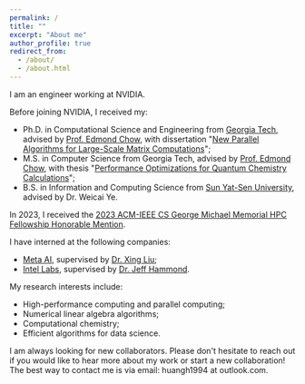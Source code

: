 ```yaml
---
permalink: /
title: ""
excerpt: "About me"
author_profile: true
redirect_from: 
  - /about/
  - /about.html
---
```


I am an engineer working at NVIDIA.

Before joining NVIDIA, I received my:

* Ph.D. in Computational Science and Engineering from [Georgia Tech](https://www.gatech.edu), advised by [Prof. Edmond Chow](https://www.cc.gatech.edu/~echow/), with dissertation "[New Parallel Algorithms for Large-Scale Matrix Computations](https://huanghua1994.github.io/files/GaTech-PhD-dissertation-2024.pdf)";
* M.S. in Computer Science from Georgia Tech, advised by [Prof. Edmond Chow](https://www.cc.gatech.edu/~echow/), with thesis "[Performance Optimizations for Quantum Chemistry Calculations](https://huanghua1994.github.io/files/GaTech-MS-thesis-2019.pdf)";
* B.S. in Information and Computing Science from [Sun Yat-Sen University](https://www.sysu.edu.cn/sysuen/), advised by Dr. Weicai Ye.

In 2023, I received the [2023 ACM-IEEE CS George Michael Memorial HPC Fellowship Honorable Mention](https://www.acm.org/media-center/2023/october/george-michael-fellowship-recipients-2023).

I have interned at the following companies:

* [Meta AI](https://ai.facebook.com/), supervised by [Dr. Xing Liu](https://scholar.google.com/citations?user=ewRsKt4AAAAJ&hl=en);
* [Intel Labs](https://www.intel.com/content/www/us/en/research/overview.html), supervised by [Dr. Jeff Hammond](https://jeffhammond.github.io/).

My research interests include:

* High-performance computing and parallel computing;
* Numerical linear algebra algorithms;
* Computational chemistry;
* Efficient algorithms for data science.

I am always looking for new collaborators. Please don't hesitate to reach out if you would like to hear more about my work or start a new collaboration! The best way to contact me is via email: huangh1994 at outlook.com.

